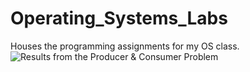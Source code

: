 # Operating_Systems_Labs
Houses the programming assignments for my OS class.
![Results from the Producer & Consumer Problem]()